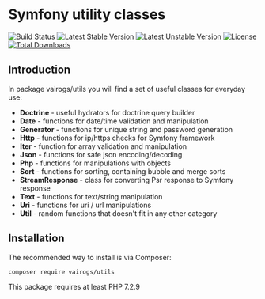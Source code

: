 # Symfony utility classes

[![Build Status](https://travis-ci.com/vairogs/utils.svg?branch=master)](https://travis-ci.com/vairogs/utils) 
[![Latest Stable Version](https://poser.pugx.org/vairogs/utils/v/stable)](https://packagist.org/packages/vairogs/utils)
[![Latest Unstable Version](https://poser.pugx.org/vairogs/utils/v/unstable)](https://packagist.org/packages/vairogs/utils)
[![License](https://poser.pugx.org/vairogs/utils/license)](https://packagist.org/packages/vairogs/utils)
[![Total Downloads](https://poser.pugx.org/vairogs/utils/downloads)](https://packagist.org/packages/vairogs/utils) 

Introduction
------------

In package vairogs/utils you will find a set of useful classes for everyday use:

- **Doctrine** - useful hydrators for doctrine query builder
- **Date** - functions for date/time validation and manipulation
- **Generator** - functions for unique string and password generation
- **Http** - functions for ip/https checks for Symfony framework
- **Iter** - function for array validation and manipulation
- **Json** - functions for safe json encoding/decoding
- **Php** - functions for manipulations with objects  
- **Sort** - functions for sorting, containing bubble and merge sorts
- **StreamResponse** - class for converting Psr response to Symfony response
- **Text** - functions for text/string manipulation
- **Uri** - functions for uri / url manipulations  
- **Util** - random functions that doesn't fit in any other category 


Installation
------------

The recommended way to install is via Composer:

```
composer require vairogs/utils
```

This package requires at least PHP 7.2.9
